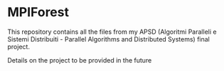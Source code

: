 # MPIForest

This repository contains all the files from my APSD (Algoritmi Paralleli e Sistemi Distribuiti - Parallel Algorithms and Distributed Systems) final project.

Details on the project to be provided in the future
